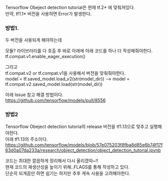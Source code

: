 Tensorflow Obeject detection tutorial은 현재 tf.2* 에 맞춰져있다.  
만약, tf1.1* 버전을 사용하면 Error가 발생한다.  

### 방법1.
 두 버전을 사용되게 해야하는데  

 모듈? 라이브러리를 다 호출 후 바로 아래에 아래 코드를 하나 더 작성해줘야한다.  
 tf.compat.v1.enable_eager_execution()  

 그리고  
 tf.compat.v2 or tf.compat.v1을 사용해서 버전을 맞춰줘야한다.  
 model = tf.saved_model.load_v2(str(model_dir)) -->  model = tf.compat.v2.saved_model.load(str(model_dir))  

 아래 Issue 참고 해결 방법이다.   
 https://github.com/tensorflow/models/pull/8556  
 
 
### 방법2
Tensorflow Obeject detection tutoria의 release 버전을 tf1.13으로 맞추고 실행해야한다.  
아래 tf1.13의 주소이다.  
https://github.com/tensorflow/models/blob/57e075203f8fba8d85e6b74f17f63d0a07da233a/research/object_detection/object_detection_tutorial.ipynb  



코드는 최대한 깔끔하게 정리해서 다시 올리겠따~!!  
현재 코드의 재생산성을 높이기 위해..FLAGS를 통해 작성하고 있다.    
단순히 되게끔만 하면 쉽기는 하지만 추후 계속 사용을 고려해야한다.  

